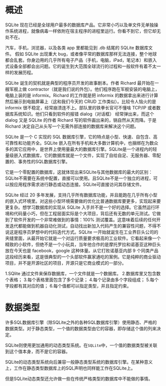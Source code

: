 # 概述


SQLite 现在已经是全球用户最多的数据库产品。它非常小巧以及单文件无单独操作系统进程，就像病毒一样依附在宿主程序的进程里运行。你看不到它，但它却无处不在。

汽车，手机，浏览器，以及各类 app 里都能见到 .db 结尾的 SQLite 数据库文件。 假如 SQLite 出现重大 bug，或者像平常的数据库那样无法连接，整个地球都会乱套。你身边用的几乎所有电子产品（手机，电脑，iPad，笔记本）和嵌入式设备全部都会出问题。它的诞生到大范围全球流行的过程和一般软件有着不太一样的发展历程。

SQLite 诞生的契机就是典型的程序员开发的故事剧本。作者 Richard 最开始在一艘军舰上做 contractor（就是我们说的外包）。他们程序跑在军舰安装的电脑上，电脑上装的是 informix。Richard 的工作就是把 informix 的数据拿出来进行计算然后展示到电脑屏幕上（这和我们今天的 CRUD 工作类似）。比较令人恼火的是 informix 很不稳定，经常崩溃连不上。部队里的铁拳长官可不懂啥 TCP/IP 或者数据库系统知识。他们只看到软件的报错 dialog（对话框） 经常弹出来，而这个 dialog 又是 SQLite 的作者 Richard 写的软件画出来的，锅自然从天而降。于是 Richard 决定自己从头写一个无需外部连接的数据库来解决这个问题。

SQLite 是一个 C 实现的 SQL 数据库引擎，它的特点是小型、快速、自包含、高可靠性和功能齐全。SQLite 嵌入在所有手机和大多数计算机中，也捆绑在为数众多的其它应用中，是世界上使用量最大的数据库引擎。SQLite是一个进程内的轻量级嵌入式数据库，它的数据库就是一个文件，实现了自给自足、无服务器、零配置的、事务性的SQL数据库引擎。

它是一个零配置的数据库，这就体现出来SQLite与其他数据库的最大的区别：SQLite不需要在系统中配置，直接可以使用。且SQLite不是一个独立的进程，可以按应用程序需求进行静态或动态连接。SQLite可直接访问其存储文件。


SQLite 经过 20 多年发展，支持几乎所有数据库功能，并且能跑在几乎所有小型的嵌入式环境里。对这些小型环境需要做的优化比普通数据库要更多，实现起来要更复杂。想学习数据库的实现从 SQLite 入手并不是一个好的选择。它虽然运行环境和代码量小巧，但在工程层面实际是个大项目，背后还有无数的单元测试。它做到了软件开发的一个非常难做到的事情：100% 测试覆盖。这意味着后续的任何开发迭代都能做到机器自动化测试，自动找出新加入代码产生的兼容性问题，不得不说这是程序员梦想中的代码迭代方式。SQLite 一开始就诞生在工业界巨头公司的夹缝里面，从最开始它就是一个对运行质量要求极高的工业软件。它看起来像一个精致的小软件，但绝不是一个小玩具，当年他合作的是摩托罗拉和诺基亚这种巨头放在今天也是 facebook，google 这种体量。从它打败诺基亚内部 9 个同类产品这段经历来看，这是很典型的一个头部软件赢家通吃的案例。它是纯粹的商业驱动项目，并不是开源社区的项目，开源只是它商业模式的一部分。


1.SQlite 通过文件来保存数据库，一个文件就是一个数据库。
2.数据库里又包含数个表格；
3.每个表格里面包含了多个记录；
4.每个记录由多个字段组成；
5.每个字段都有其对应的值；
6.每个值都可以指定类型，并且指定约束。



# 数据类型

许多SQL数据库引擎（除SQLite之外的各种SQL数据库引擎）使用静态、严格的数据类型。对于静态类型，一个值的数据类型由它的容器，即存储这个值的列来决定。

SQLite则使用更加通用的动态类型系统。在`SQLite`中，一个值的数据类型被关联到这个值本身，而不是它的容器。

SQLite的动态类型系统向后兼容一般静态类型系统的数据库引擎。在某种意义上，工作在静态类型数据库上的SQL声明也同样能工作在SQLite上。

但是SQLite动态类型还允许做一些在传统严格类型的数据库中不能做的事情。